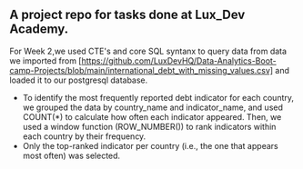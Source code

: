 ## A project repo for tasks done at Lux_Dev Academy.
For Week 2,we used CTE's and core SQL syntanx to query data from data we imported from [https://github.com/LuxDevHQ/Data-Analytics-Boot-camp-Projects/blob/main/international_debt_with_missing_values.csv] and loaded it to our postgresql database.

* To identify the most frequently reported debt indicator for each country, we grouped the data by country_name and indicator_name, and used COUNT(*) to calculate how often each indicator appeared. Then, we used a window function (ROW_NUMBER()) to rank indicators within each country by their frequency.
* Only the top-ranked indicator per country (i.e., the one that appears most often) was selected.
